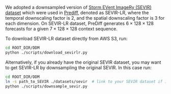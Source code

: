 We adopted a downsampled version of [Storm EVent ImageRy (SEVIR) dataset](https://registry.opendata.aws/sevir/) which were used in [Prediff](https://github.com/gaozhihan/PreDiff/), denoted as SEVIR-LR, where the temporal downscaling factor is 2, and the spatial downscaling factor is 3 for each dimension. 
On SEVIR-LR dataset, PreDiff generates $6\times 128\times 128$ forecasts for a given $7\times 128\times 128$ context sequence.

To download SEVIR-LR dataset directly from AWS S3, run:
```bash
cd ROOT_DIR/DDM
python ./scripts/download_sevirlr.py
```
Alternatively, if you already have the original SEVIR dataset, you may want to get SEVIR-LR by downsampling the original SEVIR. In this case run:
```bash
cd ROOT_DIR/DDM
ln -s path_to_SEVIR ./datasets/sevir  # link to your SEVIR dataset if it is not in `ROOT_DIR/DDM/datasets`
python ./scripts/downsample_sevir.py
```
